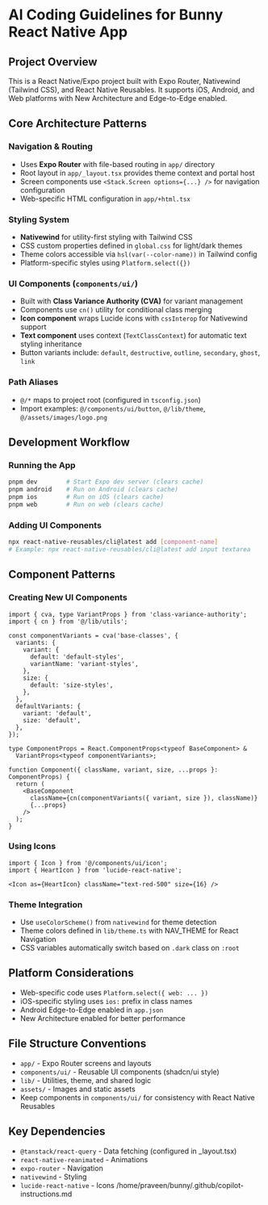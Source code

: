 # AI Coding Guidelines for Bunny React Native App

## Project Overview
This is a React Native/Expo project built with Expo Router, Nativewind (Tailwind CSS), and React Native Reusables. It supports iOS, Android, and Web platforms with New Architecture and Edge-to-Edge enabled.

## Core Architecture Patterns

### Navigation & Routing
- Uses **Expo Router** with file-based routing in `app/` directory
- Root layout in `app/_layout.tsx` provides theme context and portal host
- Screen components use `<Stack.Screen options={...} />` for navigation configuration
- Web-specific HTML configuration in `app/+html.tsx`

### Styling System
- **Nativewind** for utility-first styling with Tailwind CSS
- CSS custom properties defined in `global.css` for light/dark themes
- Theme colors accessible via `hsl(var(--color-name))` in Tailwind config
- Platform-specific styles using `Platform.select({})`

### UI Components (`components/ui/`)
- Built with **Class Variance Authority (CVA)** for variant management
- Components use `cn()` utility for conditional class merging
- **Icon component** wraps Lucide icons with `cssInterop` for Nativewind support
- **Text component** uses context (`TextClassContext`) for automatic text styling inheritance
- Button variants include: `default`, `destructive`, `outline`, `secondary`, `ghost`, `link`

### Path Aliases
- `@/*` maps to project root (configured in `tsconfig.json`)
- Import examples: `@/components/ui/button`, `@/lib/theme`, `@/assets/images/logo.png`

## Development Workflow

### Running the App
```bash
pnpm dev        # Start Expo dev server (clears cache)
pnpm android    # Run on Android (clears cache)
pnpm ios        # Run on iOS (clears cache)
pnpm web        # Run on web (clears cache)
```

### Adding UI Components
```bash
npx react-native-reusables/cli@latest add [component-name]
# Example: npx react-native-reusables/cli@latest add input textarea
```

## Component Patterns

### Creating New UI Components
```tsx
import { cva, type VariantProps } from 'class-variance-authority';
import { cn } from '@/lib/utils';

const componentVariants = cva('base-classes', {
  variants: {
    variant: {
      default: 'default-styles',
      variantName: 'variant-styles',
    },
    size: {
      default: 'size-styles',
    },
  },
  defaultVariants: {
    variant: 'default',
    size: 'default',
  },
});

type ComponentProps = React.ComponentProps<typeof BaseComponent> & 
  VariantProps<typeof componentVariants>;

function Component({ className, variant, size, ...props }: ComponentProps) {
  return (
    <BaseComponent 
      className={cn(componentVariants({ variant, size }), className)}
      {...props}
    />
  );
}
```

### Using Icons
```tsx
import { Icon } from '@/components/ui/icon';
import { HeartIcon } from 'lucide-react-native';

<Icon as={HeartIcon} className="text-red-500" size={16} />
```

### Theme Integration
- Use `useColorScheme()` from `nativewind` for theme detection
- Theme colors defined in `lib/theme.ts` with NAV_THEME for React Navigation
- CSS variables automatically switch based on `.dark` class on `:root`

## Platform Considerations
- Web-specific code uses `Platform.select({ web: ... })`
- iOS-specific styling uses `ios:` prefix in class names
- Android Edge-to-Edge enabled in `app.json`
- New Architecture enabled for better performance

## File Structure Conventions
- `app/` - Expo Router screens and layouts
- `components/ui/` - Reusable UI components (shadcn/ui style)
- `lib/` - Utilities, theme, and shared logic
- `assets/` - Images and static assets
- Keep components in `components/ui/` for consistency with React Native Reusables

## Key Dependencies
- `@tanstack/react-query` - Data fetching (configured in _layout.tsx)
- `react-native-reanimated` - Animations
- `expo-router` - Navigation
- `nativewind` - Styling
- `lucide-react-native` - Icons</content>
<parameter name="filePath">/home/praveen/bunny/.github/copilot-instructions.md
